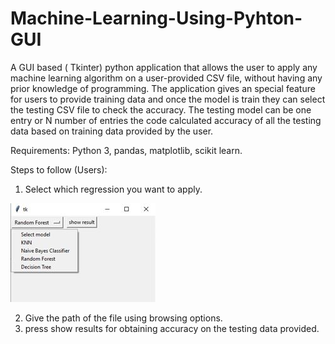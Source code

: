 # Machine-Learning-Using-Pyhton-GUI
A GUI based ( Tkinter) python application that allows the user to apply any machine learning algorithm on a user-provided CSV file, without having any prior knowledge of programming. The application gives an special feature for users to provide training data and once the model is train they can select the testing CSV file to check the accuracy. The testing model can be one entry or N number of entries the code calculated accuracy of all the testing data based on training data provided by the user.

Requirements: Python 3, pandas, matplotlib, scikit learn.

Steps to follow (Users):

1) Select which regression you want to apply.

![](images/select.JPG)

2) Give the path of the file using browsing options.
3) press show results for obtaining accuracy on the testing data provided.

